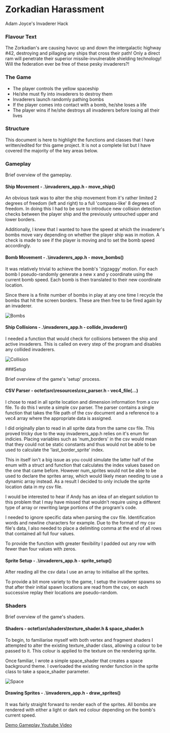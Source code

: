 # Zorkadian Harassment 
Adam Joyce's Invaderer Hack

### Flavour Text
The Zorkadian's are causing havoc up and down the intergalactic highway #42, destroying and pillaging
any ships that cross their path!  Only a direct ram will penetrate their superior missile-invulnerable
shielding technology!  Will the federation ever be free of these pesky invaderers?!

### The Game
* The player controls the yellow spaceship
* He/she must fly into invaderers to destroy them
* Invaderers launch randomly pathing bombs
* If the player comes into contact with a bomb, he/she loses a life
* The player wins if he/she destroys all invaderers before losing all their lives

### Structure
This document is here to highlight the functions and classes that I have written/edited for this
game project.  It is not a complete list but I have covered the majority of the key areas below.

### Gameplay

Brief overview of the gameplay.

#### Ship Movement - .\invaderers_app.h - move_ship() 
An obvious task was to alter the ship movement from it's rather limited 2 degrees of freedom
(left and right) to a full 'compass-like' 8 degrees of freedom.  In doing this I had to be sure to
introduce new collision detection checks between the player ship and the previously untouched upper
and lower borders.

Additionally, I knew that I wanted to have the speed at which the invaderer's bombs move vary
depending on whether the player ship was in motion.  A check is made to see if the player is 
moving and to set the bomb speed accordingly.

#### Bomb Movement - .\invaderers_app.h - move_bombs()
It was relatively trivial to achieve the bomb's 'zigzaggy' motion.  For each bomb I pseudo-randomly 
generate a new x and y coordinate using the current bomb speed.  Each bomb is then translated to 
their new coordinate location.

Since there is a finite number of bombs in play at any one time I recycle the bombs that hit the 
screen borders.  These are then free to be fired again by an invaderer.

![Bombs](https://raw.githubusercontent.com/adamjoyce/octet/tree/working/octet/src/examples/example_invaderers/README_pictures/bombs.PNG "Bombs")

#### Ship Collisions - .\invaderers_app.h - collide_invaderer()
I needed a function that would check for collisions between the ship and active invaderers.  This is
called on every step of the program and disables any collided invaderers.

![Collision](https://raw.githubusercontent.com/adamjoyce/octet/tree/working/octet/src/examples/example_invaderers/README_pictures/collision.PNG "Collision")

###Setup

Brief overview of the game's 'setup' process.

#### CSV Parser - octet\src\resources\csv_parser.h - vec4_file(...)
I chose to read in all sprite location and dimension information from a csv file.  To do this I wrote a
simple csv parser.  The parser contains a single function that takes the file path of the csv document
and a reference to a vec4 array where the appropriate data is assigned.

I did originally plan to read in all sprite data from the same csv file.  This proved tricky due to
the way invaderers_app.h relies on it's enum for indicies.  Placing variables such as 'num_borders'
in the csv would mean that they could not be static constants and thus would not be able to be used
to calculate the 'last_border_sprite' index.

This in itself isn't a big issue as you could simulate the latter half of the enum with a struct
and function that calculates the index values based on the one that came before.  However num_sprites
would not be able to be used to declare the sprites array, which would likely mean needing to use
a dynamic array instead.  As a result I decided to only include the sprite location data in my csv
file.

I would be interested to hear if Andy has an idea of an elegant solution to this problem that I may
have missed that wouldn't require using a different type of array or rewriting large portions of
the program's code.

I needed to ignore specific data when parsing the csv file.  Identification words and newline 
characters for example.  Due to the format of my csv file's data, I also needed to place a delimiting
comma at the end of all rows that contained all full four values.

To provide the function with greater flexibility I padded out any row with fewer than four values with
zeros.

#### Sprite Setup - .\invaderers_app.h - sprite_setup()
After reading all the csv data I use an array to initialise all the sprites.

To provide a bit more variety to the game, I setup the invaderer spawns so that after their initial spawn
locations are read from the csv, on each successive replay their locations are pseudo-random.


### Shaders

Brief overview of the game's shaders.

#### Shaders - octet\src\shaders\texture_shader.h & space_shader.h
To begin, to familiarise myself with both vertex and fragment shaders I attempted to alter the existing 
texture_shader class, allowing a colour to be passed to it.  This colour is applied to the texture
on the rendering sprite.

Once familiar, I wrote a simple space_shader that creates a space background theme.  I overloaded
the existing render function in the sprite class to take a space_shader parameter.

![Space](https://raw.githubusercontent.com/adamjoyce/octet/tree/working/octet/src/examples/example_invaderers/README_pictures/space.PNG "Space")

#### Drawing Sprites - .\invaderers_app.h - draw_sprites()
It was fairly straight forward to render each of the sprites.  All bombs are rendered with either
a light or dark red colour depending on the bomb's current speed.


[Demo Gameplay Youtube Video](https://www.youtube.com/watch?v=CTASXvUjPmk "invaderers_demo Youtube Video")